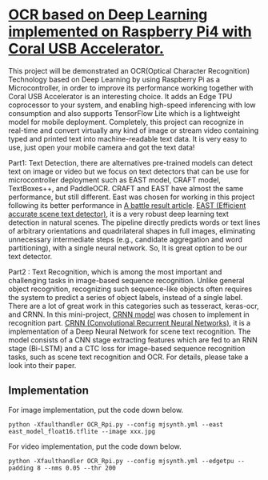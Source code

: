 # [OCR based on Deep Learning implemented on Raspberry Pi4 with Coral USB Accelerator.](https://medium.com/p/fb6f6a933850/edit)

This project will be demonstrated an OCR(Optical Character Recognition) Technology based on Deep Learning by using Raspberry Pi as a Microcontroller, in order to improve its performance working together with Coral USB Accelerator is an interesting choice. It adds an Edge TPU coprocessor to your system, and enabling high-speed inferencing with low consumption and also supports TensorFlow Lite which is a lightweight model for mobile deployment. Completely, this project can recognize in real-time and convert virtually any kind of image or stream video containing typed and printed text into machine-readable text data. It is very easy to use, just open your mobile camera and got the text data!

Part1: Text Detection, there are alternatives pre-trained models can detect text on image or video but we focus on text detectors that can be use for microcontroller deployment such as EAST model, CRAFT model, TextBoxes++, and PaddleOCR. CRAFT and EAST have almost the same performance, but still different. East was chosen for working in this project following its better performance in [A battle result article](https://sayak.dev/optimizing-text-detectors/).
[EAST (Efficient accurate scene text detector)](https://arxiv.org/abs/1704.03155v2), it is a very robust deep learning text detection in natural scenes. The pipeline directly predicts words or text lines of arbitrary orientations and quadrilateral shapes in full images, eliminating unnecessary intermediate steps (e.g., candidate aggregation and word partitioning), with a single neural network. So, It is great option to be our text detector.

Part2 : Text Recognition, which is among the most important and challenging tasks in image-based sequence recognition. Unlike general object recognition, recognizing such sequence-like objects often requires the system to predict a series of object labels, instead of a single label. There are a lot of great work in this categories such as tesseract, keras-ocr, and CRNN. In this mini-project, [CRNN model](https://github.com/FLming/CRNN.tf2) was chosen to implement in recognition part.
[CRNN (Convolutional Recurrent Neural Networks)](https://arxiv.org/abs/1507.05717), it is a implementation of a Deep Neural Network for scene text recognition. The model consists of a CNN stage extracting features which are fed to an RNN stage (Bi-LSTM) and a CTC loss for image-based sequence recognition tasks, such as scene text recognition and OCR. For details, please take a look into their paper.

## Implementation

For image implementation, put the code down below.
```
python -Xfaulthandler OCR_Rpi.py --config mjsynth.yml --east east_model_float16.tflite --image xxx.jpg
```

For video implementation, put the code down below.

```
python -Xfaulthandler OCR_Rpi.py --config mjsynth.yml --edgetpu --padding 8 --nms 0.05 --thr 200
```


